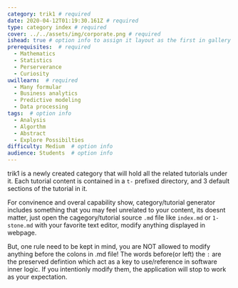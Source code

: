 ```yaml
---
category: trik1 # required
date: 2020-04-12T01:19:30.161Z # required
type: category index # required
cover: ../../assets/img/corporate.png # required
ishead: true # option info to assign it layout as the first in gallery
prerequisites:  # required
  - Mathematics
  - Statistics
  - Perserverance
  - Curiosity
uwillearn:  # required
  - Many formular
  - Business analytics
  - Predictive modeling
  - Data processing
tags:  # option info
  - Analysis
  - Algorthm
  - Abstract
  - Explore Possibilties
difficulty: Medium  # option info
audience: Students  # option info
---
```


<!-- belowing write introduction of this category -->

trik1 is a newly created category that will hold all the related tutorials under it. Each tutorial content is contained in a `t-` prefixed directory, and 3 default sections of the tutorial in it.

For convinence and overal capability show, category/tutorial generator includes something that you may feel unrelated to your content, its doesnt matter, just open the cagegory/tutorial source `.md` file like `index.md` or `1-stone.md` with your favorite text editor, modify anything displayed in webpage.

But, one rule need to be kept in mind, you are NOT allowed to modify anything before the colons in .md file! The words before(or left) the `:` are the preserved defintion which act as a key to use/reference in software inner logic. If you intentionly modify them, the application will stop to work as your expectation.